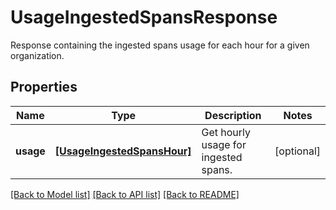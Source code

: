 # UsageIngestedSpansResponse

Response containing the ingested spans usage for each hour for a given organization.

## Properties

| Name      | Type                                                      | Description                          | Notes      |
| --------- | --------------------------------------------------------- | ------------------------------------ | ---------- |
| **usage** | [**[UsageIngestedSpansHour]**](UsageIngestedSpansHour.md) | Get hourly usage for ingested spans. | [optional] |

[[Back to Model list]](README.md#documentation-for-models) [[Back to API list]](README.md#documentation-for-api-endpoints) [[Back to README]](README.md)
